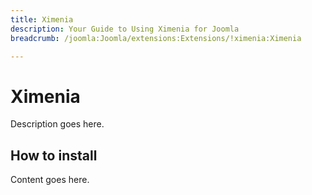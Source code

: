 ```yaml
---
title: Ximenia
description: Your Guide to Using Ximenia for Joomla
breadcrumb: /joomla:Joomla/extensions:Extensions/!ximenia:Ximenia

---
```


Ximenia
======
Description goes here.


How to install
--------------
Content goes here.